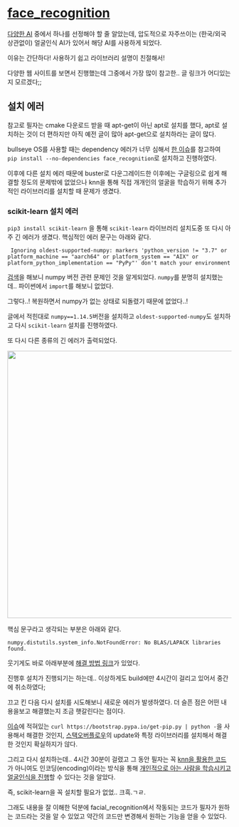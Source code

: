 # [face_recognition](https://github.com/ageitgey/face_recognition)

[다양한 AI](https://zephyrnet.com/ko/%EC%8B%A4%EC%8B%9C%EA%B0%84-%EC%96%BC%EA%B5%B4-%EC%9D%B8%EC%8B%9D%EC%9D%84%EC%9C%84%ED%95%9C-6-%EA%B0%80%EC%A7%80-%EC%B5%9C%EA%B3%A0%EC%9D%98-%EC%98%A4%ED%94%88-%EC%86%8C%EC%8A%A4-%ED%94%84%EB%A1%9C%EC%A0%9D%ED%8A%B8/) 중에서 하나를 선정해야 할 줄 알았는데, 압도적으로 자주쓰이는 (한국/외국 상관없이) 얼굴인식 AI가 있어서 해당 AI를 사용하게 되었다.

이유는 간단하다! 사용하기 쉽고 라이브러리 설명이 친절해서!

다양한 웹 사이트를 보면서 진행했는데 그중에서 가장 많이 참고한.. 글 링크가 어디있는지 모르겠다;;

## 설치 에러

참고로 필자는 cmake 다운로드 받을 때 apt-get이 아닌 apt로 설치를 했다, apt로 설치하는 것이 더 편하지만 아직 예전 글이 많아 apt-get으로 설치하라는 글이 많다.

bullseye OS를 사용할 때는 dependency 에러가 너무 심해서 [한 이슈](https://github.com/ageitgey/face_recognition/issues/764)를 참고하여 `pip install --no-dependencies face_recognition`로 설치하고 진행하였다.

이후에 다른 설치 에러 때문에 buster로 다운그레이드한 이후에는 구글링으로 쉽게 해결할 정도의 문제밖에 없었으나 knn을 통해 직접 개개인의 얼굴을 학습하기 위해 추가적인 라이브러리를 설치할 때 문제가 생겼다.

### scikit-learn 설치 에러

`pip3 install scikit-learn` 을 통해 `scikit-learn` 라이브러리 설치도중 또 다시 아주 긴 에러가 생겼다. 핵심적인 에러 문구는 아래와 같다.

```
 Ignoring oldest-supported-numpy: markers 'python_version != "3.7" or platform_machine == "aarch64" or platform_system == "AIX" or platform_python_implementation == "PyPy"' don't match your environment
```

[검색](https://github.com/scipy/oldest-supported-numpy/issues/21)을 해보니 numpy 버전 관련 문제인 것을 알게되었다. `numpy`를 분명히 설치했는데.. 파이썬에서 `import`를 해보니 없었다.

그렇다..! 복원하면서 numpy가 없는 상태로 되돌렸기 때문에 없었다..!

글에서 적힌대로 `numpy==1.14.5`버전을 설치하고 `oldest-supported-numpy`도 설치하고 다시 `scikit-learn` 설치를 진행하였다.

또 다시 다른 종류의 긴 에러가 출력되었다.

<img src="https://user-images.githubusercontent.com/19484971/183807370-fcdd0a67-623d-4146-9a08-49c7d47696ad.png" width=600>

핵심 문구라고 생각되는 부분은 아래와 같다.

```
numpy.distutils.system_info.NotFoundError: No BLAS/LAPACK libraries found.
```

웃기게도 바로 아래부분에 [해결 방법 링크](https://docs.scipy.org/doc/scipy/reference/building/index.html)가 있었다.

진행후 설치가 진행되기는 하는데.. 이상하게도 build에만 4시간이 걸리고 있어서 중간에 취소하였다;

끄고 킨 다음 다시 설치를 시도해보니 새로운 에러가 발생하였다. 더 슬픈 점은 어떤 내용을보고 해결했는지 조금 햇갈린다는 점이다.

[이슈](https://github.com/ansible-community/molecule/issues/1966)에 적혀있는 `curl https://bootstrap.pypa.io/get-pip.py | python -`을 사용해서 해결한 것인지, [스택오버플로우](https://stackoverflow.com/questions/38865708/how-can-i-run-python-scikit-learn-on-raspberry-pi)의 update와 특정 라이브러리를 설치해서 해결한 것인지 확실하지가 않다.

그리고 다시 설치하는데.. 4시간 30분이 걸렸고 그 동안 필자는 꼭 [knn을 활용한 코드](https://github.com/ageitgey/face_recognition/blob/master/examples/face_recognition_knn.py)가 아니여도 인코딩(encoding)이라는 방식을 통해 [개인적으로 아는 사람을 학습시키고 얼굴인식을 진행](https://github.com/ageitgey/face_recognition/blob/master/examples/recognize_faces_in_pictures.py)할 수 있다는 것을 알았다.

즉, scikit-learn을 꼭 설치할 필요가 없었.. 크흑.ㄱㄹ.

그래도 내용을 잘 이해한 덕분에 facial_recognition에서 작동되는 코드가 필자가 원하는 코드라는 것을 알 수 있었고 약간의 코드만 변경해서 원하는 기능을 얻을 수 있었다.